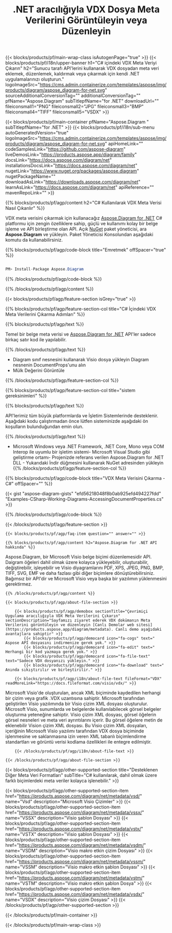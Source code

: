 ﻿---
title: .NET aracılığıyla VDX Dosya Meta Verilerini Görüntüleyin veya Düzenleyin 
weight: 3050
url: /tr/net/metadata/vdx/ 
description: .NET Framework, .NET Core, Mono Platformlarında VDX biçim meta verilerini düzenlemek veya görüntülemek için C# kaynak kodu.
---
{{< blocks/products/pf/main-wrap-class isAutogenPage="true" >}}
{{< blocks/products/pf/i18n/upper-banner h1="C# içindeki VDX Meta Veriyi Çıkarın" h2="Sunucu tarafı API\'lerini kullanarak VDX dosyadan meta veri eklemek, düzenlemek, kaldırmak veya çıkarmak için kendi .NET uygulamalarınızı oluşturun." logoImageSrc="https://cms.admin.containerize.com/templates/aspose/img/products/diagram/aspose_diagram-for-net.svg" sourceAdditionalConversionTag="" additionalConversionTag="" pfName="Aspose.Diagram" subTitlepfName="for .NET" downloadUrl="" fileiconsmall1="PNG" fileiconsmall2="JPG" fileiconsmall3="BMP" fileiconsmall4="TIFF" fileiconsmall5="VSDX" >}}

{{< blocks/products/pf/main-container pfName="Aspose.Diagram " subTitlepfName="for .NET" >}}
{{< blocks/products/pf/i18n/sub-menu autoGeneratedVersion="true" logoImageSrc="https://cms.admin.containerize.com/templates/aspose/img/products/diagram/aspose_diagram-for-net.svg" apiHomeLink="" codeSamplesLink="https://github.com/aspose-diagram" liveDemosLink="https://products.aspose.app/diagram/family" docsLink="https://docs.aspose.com/diagram/net" installationsDocsLink="https://docs.aspose.com/diagram/net" nugetLink="https://www.nuget.org/packages/aspose.diagram" nugetPackageName="" downloadAsLink="https://downloads.aspose.com/diagram/net" learnAsLink="https://docs.aspose.com/diagram/net" apiReference="" mavenRepoLink="" >}}

{{% blocks/products/pf/agp/content h2="C# Kullanılarak VDX Meta Verisi Nasıl Çıkarılır" %}}

 VDX meta verisini çıkarmak için kullanacağız
 [Aspose.Diagram for .NET](https://products.aspose.com/diagram/net) 
 C# platformu için zengin özelliklere sahip, güçlü ve kullanımı kolay bir belge işleme ve API birleştirme olan API. Açık
 [NuGet](https://www.nuget.org/packages/aspose.diagram) 
 paket yöneticisi, ara
 **Aspose.Diagram** 
 ve yükleyin. Paket Yöneticisi Konsolundan aşağıdaki komutu da kullanabilirsiniz.

{{% blocks/products/pf/agp/code-block title="Emretmek" offSpacer="true" %}}

```cs

PM> Install-Package Aspose.Diagram


```

{{% /blocks/products/pf/agp/code-block %}}

{{% /blocks/products/pf/agp/content %}}

{{< blocks/products/pf/agp/feature-section isGrey="true" >}}

{{% blocks/products/pf/agp/feature-section-col title="C# İçindeki VDX Meta Verilerini Çıkarma Adımları" %}}

{{% blocks/products/pf/agp/text %}}

 Temel bir belge meta verisi ve
 [Aspose.Diagram for .NET](https://products.aspose.com/diagram/net) 
 API'ler sadece birkaç satır kod ile yapılabilir.

{{% /blocks/products/pf/agp/text %}}

+ Diagram sınıf nesnesini kullanarak Visio dosya yükleyin
Diagram nesnenin DocumentProps'unu alın
+ Mülk Değerini Görüntüle

{{% /blocks/products/pf/agp/feature-section-col %}}

{{% blocks/products/pf/agp/feature-section-col title="sistem gereksinimleri" %}}

{{% blocks/products/pf/agp/text %}}

 API'lerimiz tüm büyük platformlarda ve İşletim Sistemlerinde desteklenir. Aşağıdaki kodu çalıştırmadan önce lütfen sisteminizde aşağıdaki ön koşulların bulunduğundan emin olun.

{{% /blocks/products/pf/agp/text %}}

- Microsoft Windows veya .NET Framework, .NET Core, Mono veya COM Interop ile uyumlu bir işletim sistemi- Microsoft Visual Studio gibi geliştirme ortamı- Projenizde referans verilen Aspose.Diagram for .NET DLL - Yukarıdaki İndir düğmesini kullanarak NuGet adresinden yükleyin
{{% /blocks/products/pf/agp/feature-section-col %}}

{{% blocks/products/pf/agp/code-block title="VDX Meta Verisini Çıkarma - C#" offSpacer="" %}}

{{< gist "aspose-diagram-gists" "efd56218048f8b0ab925efd494227fdd" "Examples-CSharp-Working-Diagrams-AccessingDocumentProperties.cs" >}}


{{% /blocks/products/pf/agp/code-block %}}

{{< /blocks/products/pf/agp/feature-section >}}

    {{< blocks/products/pf/agp/faq-item question="" answer="" >}}
 

<!-- aboutfile Starts -->

    {{% blocks/products/pf/agp/content h2="Aspose.Diagram for .NET API hakkında" %}}

 Aspose.Diagram, bir Microsoft Visio belge biçimi düzenlemesidir API. Daigram öğeleri dahil olmak üzere kolayca yükleyebilir, oluşturabilir, değiştirebilir, işleyebilir ve Visio diyagramlarını PDF, XPS, JPEG, PNG, BMP, TIFF, SVG, EMF ve daha fazlası gibi diğer biçimlere dönüştürebilirsiniz. Bağımsız bir API'dir ve Microsoft Visio veya başka bir yazılımın yüklenmesini gerektirmez.  



    {{% /blocks/products/pf/agp/content %}}

    {{< blocks/products/pf/agp/about-file-section >}}

        {{< blocks/products/pf/agp/demobox sectionTitle="Çevrimiçi Uygulama aracılığıyla VDX Meta Verilerini Çıkarın" sectionDescription="Sayfamızı ziyaret ederek VDX dokümanın Meta Verilerini görüntüleyin ve düzenleyin [Canlı Demolar web sitesi](https://products.aspose.app/diagram/metadata). Canlı demo aşağıdaki avantajlara sahiptir" >}}
            {{< blocks/products/pf/agp/democard icon="fa-cogs" text=" Aspose API dosyasını indirmenize gerek yok." >}}
            {{< blocks/products/pf/agp/democard icon="fa-edit" text=" Herhangi bir kod yazmaya gerek yok." >}}
            {{< blocks/products/pf/agp/democard icon="fa-file-text" text="Sadece VDX dosyanızı yükleyin." >}}
            {{< blocks/products/pf/agp/democard icon="fa-download" text=" Anında sıkıştırılır ve birleştirilir." >}}

        {{< blocks/products/pf/agp/i18n/about-file-text fileFormat="VDX" readMoreLink="https://docs.fileformat.com/visio/vdx/" >}}
Microsoft Visio'de oluşturulan, ancak XML biçiminde kaydedilen herhangi bir çizim veya grafik .VDX uzantısına sahiptir. Microsoft tarafından geliştirilen Visio yazılımında bir Visio çizim XML dosyası oluşturulur. Microsoft Visio, sunumlarda ve belgelerde kullanılabilecek görsel belgeler oluşturma yeteneğine sahiptir. Visio çizim XML dosyası, görsel öğelerin görsel nesneleri ve meta veri ayrıntılarını içerir. Bu görsel öğelere metin de eklenebilir Vision çizim XML dosyası. Bu Visio çizim XML dosyaları, içeriğinin Microsoft Visio yazılımı tarafından VDX dosya biçiminde işlenmesine ve saklanmasına izin veren XML tabanlı biçimlendirme standartları ve görüntü verisi kodlama özellikleri ile entegre edilmiştir. 

        {{< /blocks/products/pf/agp/i18n/about-file-text >}}

    {{< /blocks/products/pf/agp/about-file-section >}}

<!-- aboutfile Ends -->

{{< blocks/products/pf/agp/other-supported-section title="Desteklenen Diğer Meta Veri Formatları" subTitle="C# kullanılarak, dahil olmak üzere farklı biçimlerdeki meta veriler kolayca işlenebilir." >}}

{{< blocks/products/pf/agp/other-supported-section-item href="https://products.aspose.com/diagram/net/metadata/vsd/" name="Vsd" description="Microsoft Visio Çizimler" >}}
{{< blocks/products/pf/agp/other-supported-section-item href="https://products.aspose.com/diagram/net/metadata/vssx/" name="VSSX" description="Visio şablon Dosyası" >}}
{{< blocks/products/pf/agp/other-supported-section-item href="https://products.aspose.com/diagram/net/metadata/vstx/" name="VSTX" description="Visio şablon Dosyası" >}}
{{< blocks/products/pf/agp/other-supported-section-item href="https://products.aspose.com/diagram/net/metadata/vsdm/" name="VSDM" description="Visio makro etkin çizim Dosyası" >}}
{{< blocks/products/pf/agp/other-supported-section-item href="https://products.aspose.com/diagram/net/metadata/vssm/" name="VSSM" description="Visio makro etkin şablon Dosyası" >}}
{{< blocks/products/pf/agp/other-supported-section-item href="https://products.aspose.com/diagram/net/metadata/vstm/" name="VSTM" description="Visio makro etkin şablon Dosya" >}}
{{< blocks/products/pf/agp/other-supported-section-item href="https://products.aspose.com/diagram/net/metadata/vsdx/" name="VSDX" description="Visio çizim Dosyası" >}}
{{< /blocks/products/pf/agp/other-supported-section >}}

{{< /blocks/products/pf/main-container >}}
    
{{< /blocks/products/pf/main-wrap-class >}}